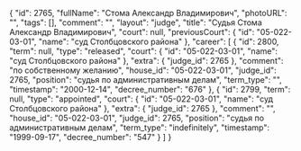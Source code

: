 {
    "id": 2765,
    "fullName": "Стома Александр Владимирович",
    "photoURL": "",
    "tags": [],
    "comment": "",
    "layout": "judge",
    "title": "Судья Стома Александр Владимирович",
    "court": null,
    "previousCourt": {
        "id": "05-022-03-01",
        "name": "суд Столбцовского района"
    },
    "career": [
        {
            "id": 2800,
            "term": null,
            "type": "released",
            "court": {
                "id": "05-022-03-01",
                "name": "суд Столбцовского района"
            },
            "extra": {
                "judge_id": 2765
            },
            "comment": "по собственному желанию",
            "house_id": "05-022-03-01",
            "judge_id": 2765,
            "position": "судья по административным делам",
            "term_type": "",
            "timestamp": "2000-12-14",
            "decree_number": "676"
        },
        {
            "id": 2799,
            "term": null,
            "type": "appointed",
            "court": {
                "id": "05-022-03-01",
                "name": "суд Столбцовского района"
            },
            "extra": {
                "judge_id": 2765
            },
            "comment": "",
            "house_id": "05-022-03-01",
            "judge_id": 2765,
            "position": "судья по административным делам",
            "term_type": "indefinitely",
            "timestamp": "1999-09-17",
            "decree_number": "547"
        }
    ]
}
